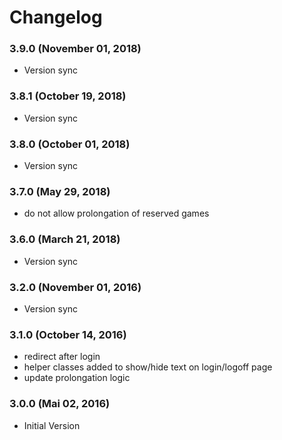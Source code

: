 # Changelog

### 3.9.0 (November 01, 2018)
  - Version sync

### 3.8.1 (October 19, 2018)
  - Version sync

### 3.8.0 (October 01, 2018)
  - Version sync

### 3.7.0 (May 29, 2018)
  - do not allow prolongation of reserved games

### 3.6.0 (March 21, 2018)
  - Version sync

### 3.2.0 (November 01, 2016)
  - Version sync

### 3.1.0 (October 14, 2016)
  - redirect after login
  - helper classes added to show/hide text on login/logoff page
  - update prolongation logic

### 3.0.0 (Mai 02, 2016)
  - Initial Version
